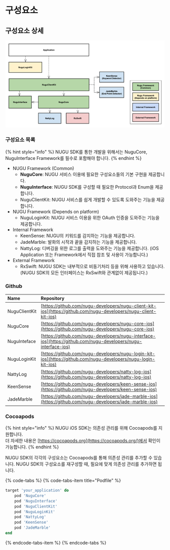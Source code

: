 # 구성요소

## 구성요소 상세

![](../../../.gitbook/assets/ios-open-sdk-architecture-3.png)

### 구성요소 목록

{% hint style="info" %}
NUGU SDK를 통한 개발을 위해서는 NuguCore, NuguInterface Framework를 필수로 포함해야 합니다.
{% endhint %}

* NUGU Framework \(Common\)
  * **NuguCore**: NUGU 서비스 이용에 필요한 구성요소들의 기본 구현을 제공합니다.
  * **NuguInterface**: NUGU SDK를 구성할 때 필요한 Protocol과 Enum을 제공합니다.
  * NuguClientKit: NUGU 서비스를 쉽게 개발할 수 있도록 도와주는 기능을 제공합니다.
* NUGU Framework \(Depends on platform\)
  * NuguLoginKit: NUGU 서비스 이용을 위한 OAuth 인증을 도와주는 기능을 제공합니다.
* Internal Framework
  * KeenSense: NUGU의 키워드를 감지하는 기능을 제공합니다.
  * JadeMarble: 발화의 시작과 끝을 감지하는 기능을 제공합니다.
  * NattyLog: 디버깅을 위한 로그를 출력을 도와주는 기능을 제공합니다. \(iOS Application 또는 Framework에서 직접 참조 및 사용이 가능합니다.\)
* External Framework
  * RxSwift: NUGU SDK는 내부적으로 비동기처리 등을 위해 사용하고 있습니다.  \(NUGU SDK의 모든 인터페이스는 RxSwift와 관계없이 제공됩니다.\)

### Github

| Name | Repository |
| :--- | :--- |
| NuguClientKit | [https://github.com/nugu-developers/nugu-client-kit-ios](https://github.com/nugu-developers/nugu-client-kit-ios) |
| NuguCore | [https://github.com/nugu-developers/nugu-core-ios](https://github.com/nugu-developers/nugu-core-ios) |
| NuguInteface | [https://github.com/nugu-developers/nugu-interface-ios](https://github.com/nugu-developers/nugu-interface-ios) |
| NuguLoginKit | [https://github.com/nugu-developers/nugu-login-kit-ios](https://github.com/nugu-developers/nugu-login-kit-ios) |
| NattyLog | [https://github.com/nugu-developers/natty-log-ios](https://github.com/nugu-developers/natty-log-ios) |
| KeenSense | [https://github.com/nugu-developers/keen-sense-ios](https://github.com/nugu-developers/keen-sense-ios) |
| JadeMarble | [https://github.com/nugu-developers/jade-marble-ios](https://github.com/nugu-developers/jade-marble-ios) |

### Cocoapods

{% hint style="info" %}
NUGU iOS SDK는 의존성 관리를 위해 Cocoapods를 지원합니다.  
더 자세한 내용은 [https://cocoapods.org](https://cocoapods.org/)에서 확인이 가능합니다.
{% endhint %}

NUGU SDK의 각각의 구성요소는 Cocoapods를 통해 의존성 관리를 추가할 수 있습니다. NUGU SDK의 구성요소를 재구성할 때, 필요에 맞게 의존성 관리를 추가하면 됩니다.

{% code-tabs %}
{% code-tabs-item title="Podfile" %}
```ruby
target 'your_application' do
    pod 'NuguCore'
    pod 'NuguInterface'
    pod 'NuguClientKit'
    pod 'NuguLoginKit'
    pod 'NattyLog'
    pod 'KeenSense'
    pod 'JadeMarble'
end
```
{% endcode-tabs-item %}
{% endcode-tabs %}

